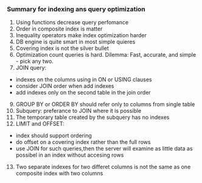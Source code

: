 ### Summary for indexing ans query optimization

1. Using functions decrease query perfomance
2. Order in composite index is matter
3. Inequality operators make index optimization harder
4. DB engine is quite smart in most simple quieres
5. Covering index is not the silver bullet
6. Optimization count queries is hard. Dilemma: Fast, accurate, and simple - pick any two.
7. JOIN query:
  - indexes on the columns using in ON or USING clauses
  - consider JOIN order when add indexes
  - add indexes only on the second table in the join order
9. GROUP BY or ORDER BY should refer only to columns from single table 
10. Subquery: preferance to JOIN where it is possible
11. The temporary table created by the subquery has no indexes
12. LIMIT and OFFSET: 
  - index should support ordering
  - do offset on a covering index rather than the full rows
  - use JOIN for such queries,then the server will examine as little data as possibel in an index
    without accesing rows
13. Two separate indexes for two differet columns is not the same as one composite index with two columns